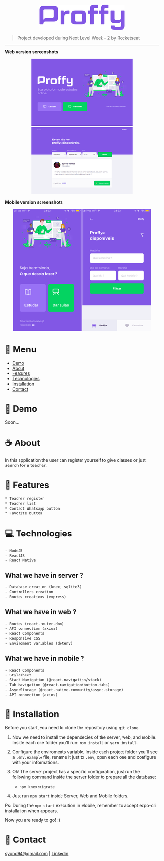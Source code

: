 <p align="center">
   <img src="./.github/assets/logo.png" alt="Proffy" width="280"/>
</p>

> Project developed during Next Level Week - 2 by Rocketseat

---

<b>Web version screenshots</b>
<p align="center">
  <img src="./.github/assets/web_1.png" width="auto" height="220" alt="Proffy Web Screenshot 1" border="0"></a>
  <img src="./.github/assets/web_2.png" width="auto" height="220" alt="Proffy Web Screenshot 2" border="0"></a>
</p>

<b>Mobile version screenshots</b>
<p align="center">
  <img src="./.github/assets/mobile_1.PNG" width="auto" height="400" alt="Proffy Mobile Screenshot 1" border="0"></a>
  <img src="./.github/assets/mobile_2.PNG" width="auto" height="400" alt="Proffy Mobile Screenshot 2" border="0"></a>
</p>
  


# :pushpin: Menu

* [Demo](#eyes-demo)   
* [About](#coffee-about) 
* [Features](#rocket-features)  
* [Technologies](#computer-technologies)
* [Installation](#floppy_disk-installation)
* [Contact](#email-contact)

# :eyes: Demo
Soon...

# :coffee: About
In this application the user can register yourself to give classes or just search for a teacher.

# :rocket: Features
    * Teacher register
    * Teacher list
    * Contact Whatsapp button
    * Favorite button    

# :computer: Technologies
    - NodeJS
    - ReactJS
    - React Native

## What we have in server ?
    - Database creation (knex; sqlite3)
    - Controllers creation
    - Routes creations (express)

## What we have in web ?
    - Routes (react-router-dom)
    - API connection (axios)
    - React Components
    - Responsive CSS
    - Enviroment variables (dotenv)

## What we have in mobile ?
    - React Components
    - Stylesheet
    - Stack Navigation (@react-navigation/stack)
    - Tab Navigation (@react-navigation/bottom-tabs)
    - AsyncStorage (@react-native-community/async-storage)
    - API connection (axios)


# :floppy_disk: Installation
Before you start, you need to clone the repository using `git clone`.

1. Now we need to install the dependecies of the server, web, and mobile. Inside each one folder you'll run: `npm install` or `yarn install`.

2. Configure the enviroments variable. Inside each project folder you'll see a `.env.example` file, rename it just to `.env`, open each one and configure with your informations.

3. Ok! The server project has a specific configuration, just run the following command inside the server folder to prepare all the database:

    - `npm knex:migrate`

4. Just run `npm start` inside Server, Web and Mobile folders. 

Ps: During the `npm start` execution in Mobile, remember to accept expo-cli installation when appears.

Now you are ready to go! :)

# :email: Contact
syond94@gmail.com | 
[Linkedin](https://linkedin.com/in/syond)
